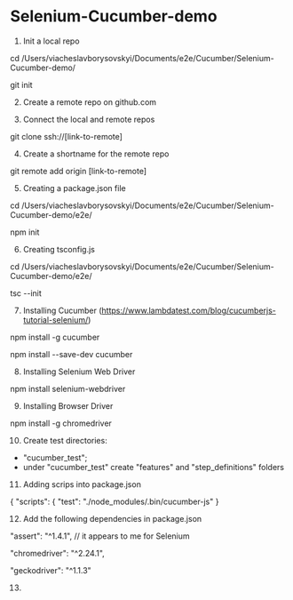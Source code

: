 # Selenium-Cucumber-demo


1. Init a local repo

cd /Users/viacheslavborysovskyi/Documents/e2e/Cucumber/Selenium-Cucumber-demo/
 
git init 

2. Create a remote repo on github.com

3. Connect the local and remote repos

git clone ssh://[link-to-remote]

4. Create a shortname for the remote repo

git remote add origin [link-to-remote]

5. Creating a package.json file

cd /Users/viacheslavborysovskyi/Documents/e2e/Cucumber/Selenium-Cucumber-demo/e2e/

npm init

6. Creating tsconfig.js

cd /Users/viacheslavborysovskyi/Documents/e2e/Cucumber/Selenium-Cucumber-demo/e2e/

tsc --init

7. Installing Cucumber (https://www.lambdatest.com/blog/cucumberjs-tutorial-selenium/)
 
npm install -g cucumber

npm install  --save-dev cucumber

8. Installing Selenium Web Driver

npm install selenium-webdriver

9. Installing Browser Driver

npm install -g chromedriver

10. Create test directories:
- "cucumber_test";
- under "cucumber_test" create "features" and "step_definitions" folders

11. Adding scrips into package.json

{
  "scripts": {
    "test": "./node_modules/.bin/cucumber-js"
  }
  
  12. Add the following dependencies in package.json

"assert": "^1.4.1", // it appears to me for Selenium

"chromedriver": "^2.24.1",

"geckodriver": "^1.1.3"

13. 
